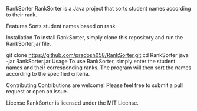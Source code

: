 RankSorter
RankSorter is a Java project that sorts student names according to their rank.

Features
Sorts student names based on rank

Installation
To install RankSorter, simply clone this repository and run the RankSorter.jar file.

git clone https://github.com/pradosh058/RankSorter.git
cd RankSorter
java -jar RankSorter.jar
Usage
To use RankSorter, simply enter the student names and their corresponding ranks. The program will then sort the names according to the specified criteria.

Contributing
Contributions are welcome! Please feel free to submit a pull request or open an issue.

License
RankSorter is licensed under the MIT License.
